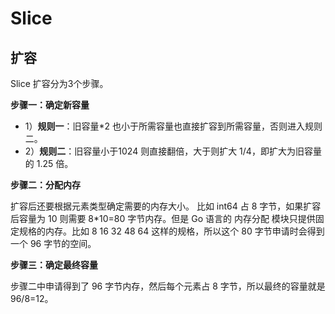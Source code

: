 # Slice



## 扩容

Slice 扩容分为3个步骤。

**步骤一：确定新容量**

* 1）**规则一**：旧容量*2 也小于所需容量也直接扩容到所需容量，否则进入规则二。
* 2）**规则二**：旧容量小于1024 则直接翻倍，大于则扩大 1/4，即扩大为旧容量的 1.25 倍。

**步骤二：分配内存**

扩容后还要根据元素类型确定需要的内存大小。
比如 int64 占 8 字节，如果扩容后容量为 10 则需要 8*10=80 字节内存。但是 Go 语言的 内存分配 模块只提供固定规格的内存。比如 8 16 32 48 64 这样的规格，所以这个 80 字节申请时会得到一个 96 字节的空间。

**步骤三：确定最终容量**

步骤二中申请得到了 96 字节内存，然后每个元素占 8 字节，所以最终的容量就是 96/8=12。

